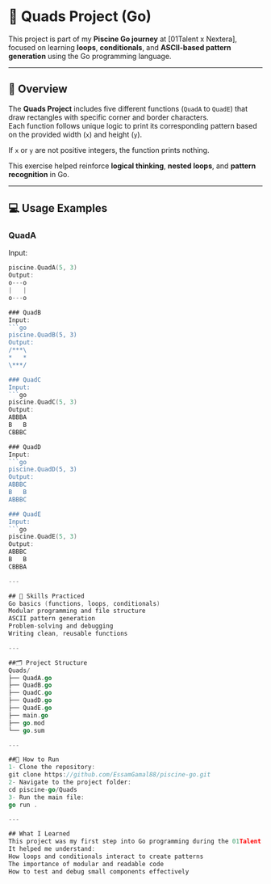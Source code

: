 # 🧩 Quads Project (Go)

This project is part of my **Piscine Go journey** at [01Talent x Nextera],
focused on learning **loops**, **conditionals**, and **ASCII-based pattern generation** using the Go programming language.

---

## 🧠 Overview
The **Quads Project** includes five different functions (`QuadA` to `QuadE`) that draw rectangles with specific corner and border characters.  
Each function follows unique logic to print its corresponding pattern based on the provided width (`x`) and height (`y`).

If `x` or `y` are not positive integers, the function prints nothing.

This exercise helped reinforce **logical thinking**, **nested loops**, and **pattern recognition** in Go.

---

## 💻 Usage Examples

### QuadA
Input:
```go
piscine.QuadA(5, 3)
Output:
o---o
|   |
o---o

### QuadB
Input:
```go
piscine.QuadB(5, 3)
Output:
/***\
*   *
\***/

### QuadC
Input:
```go
piscine.QuadC(5, 3)
Output:
ABBBA
B   B
CBBBC

### QuadD
Input:
```go
piscine.QuadD(5, 3)
Output:
ABBBC
B   B
ABBBC

### QuadE
Input:
```go
piscine.QuadE(5, 3)
Output:
ABBBC
B   B
CBBBA

---

## 🧩 Skills Practiced
Go basics (functions, loops, conditionals)
Modular programming and file structure
ASCII pattern generation
Problem-solving and debugging
Writing clean, reusable functions

---

##🗂️ Project Structure
Quads/
├── QuadA.go
├── QuadB.go
├── QuadC.go
├── QuadD.go
├── QuadE.go
├── main.go
├── go.mod
└── go.sum

---

##🚀 How to Run
1- Clone the repository:
git clone https://github.com/EssamGamal88/piscine-go.git
2- Navigate to the project folder:
cd piscine-go/Quads
3- Run the main file:
go run .

---

## What I Learned
This project was my first step into Go programming during the 01Talent x Nextera Piscine.
It helped me understand:
How loops and conditionals interact to create patterns
The importance of modular and readable code
How to test and debug small components effectively
